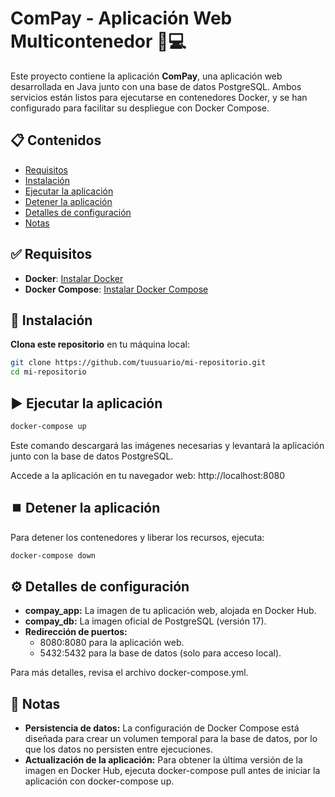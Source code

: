 
# ComPay - Aplicación Web Multicontenedor 🏦💻

Este proyecto contiene la aplicación **ComPay**, una aplicación web desarrollada en Java junto con una base de datos PostgreSQL. Ambos servicios están listos para ejecutarse en contenedores Docker, y se han configurado para facilitar su despliegue con Docker Compose.

## 📋 Contenidos

- [Requisitos](#requisitos)
- [Instalación](#instalación)
- [Ejecutar la aplicación](#ejecutar-la-aplicación)
- [Detener la aplicación](#detener-la-aplicación)
- [Detalles de configuración](#detalles-de-configuración)
- [Notas](#notas)

## ✅ Requisitos

- **Docker**: [Instalar Docker](https://docs.docker.com/get-docker/)
- **Docker Compose**: [Instalar Docker Compose](https://docs.docker.com/compose/install/)


## 🚀 Instalación

**Clona este repositorio** en tu máquina local:

   ```bash
   git clone https://github.com/tuusuario/mi-repositorio.git
   cd mi-repositorio
   ```

## ▶️ Ejecutar la aplicación

   ```bash
   docker-compose up
   ```
Este comando descargará las imágenes necesarias y levantará la aplicación junto con la base de datos PostgreSQL.

Accede a la aplicación en tu navegador web: http://localhost:8080

## ⏹️ Detener la aplicación
Para detener los contenedores y liberar los recursos, ejecuta:

   ```bash
   docker-compose down
   ```

## ⚙️ Detalles de configuración

* **compay_app:** La imagen de tu aplicación web, alojada en Docker Hub.
* **compay_db:** La imagen oficial de PostgreSQL (versión 17).
* **Redirección de puertos:**
   * 8080:8080 para la aplicación web.
   * 5432:5432 para la base de datos (solo para acceso local).

Para más detalles, revisa el archivo docker-compose.yml.

## 📌 Notas
* **Persistencia de datos:** La configuración de Docker Compose está diseñada para crear un volumen temporal para la base de datos, por lo que los datos no persisten entre ejecuciones.
* **Actualización de la aplicación:** Para obtener la última versión de la imagen en Docker Hub, ejecuta docker-compose pull antes de iniciar la aplicación con docker-compose up.
